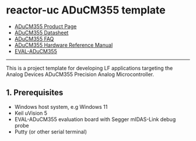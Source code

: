 # reactor-uc ADuCM355 template

* [ADuCM355 Product Page](https://www.analog.com/en/products/aducm355.html)
* [ADuCM355 Datasheet](https://www.analog.com/media/en/technical-documentation/data-sheets/ADuCM355.pdf)
* [ADuCM355 FAQ](https://ez.analog.com/analog-microcontrollers/precision-microcontrollers/w/documents/14004/aducm355-faq)
* [ADuCM355 Hardware Reference Manual](https://www.analog.com/media/en/technical-documentation/user-guides/ADuCM355-Hardware-Reference-Manual-UG-1262.pdf)
* [EVAL-ADuCM355](https://www.analog.com/en/design-center/evaluation-hardware-and-software/evaluation-boards-kits/EVAL-ADuCM355.html)

---

This is a project template for developing LF applications targeting the Analog Devices ADuCM355 Precision Analog Microcontroller.

## 1. Prerequisites
* Windows host system, e.g Windows 11
* Keil uVision 5
* EVAL-ADuCM355 evaluation board with Segger mIDAS-Link debug probe
* Putty (or other serial terminal)